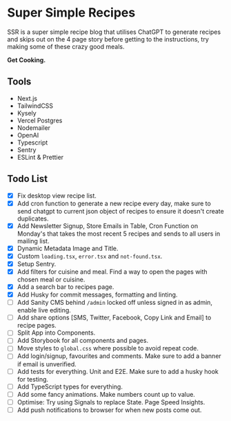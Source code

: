 # Super Simple Recipes

SSR is a super simple recipe blog that utilises ChatGPT to generate recipes and skips out on the 4 page story before getting to the instructions, try making some of these crazy good meals.

**Get Cooking.**

## Tools

- Next.js
- TailwindCSS
- Kysely
- Vercel Postgres
- Nodemailer
- OpenAI
- Typescript
- Sentry
- ESLint & Prettier

## Todo List

- [x] Fix desktop view recipe list.
- [x] Add cron function to generate a new recipe every day, make sure to send chatgpt to current json object of recipes to ensure it doesn't create duplicates.
- [x] Add Newsletter Signup, Store Emails in Table, Cron Function on Monday's that takes the most recent 5 recipes and sends to all users in mailing list.
- [x] Dynamic Metadata Image and Title.
- [x] Custom `loading.tsx`, `error.tsx` and `not-found.tsx`.
- [x] Setup Sentry.
- [x] Add filters for cuisine and meal. Find a way to open the pages with chosen meal or cuisine.
- [x] Add a search bar to recipes page.
- [x] Add Husky for commit messages, formatting and linting.
- [ ] Add Sanity CMS behind `/admin` locked off unless signed in as admin, enable live editing.
- [ ] Add share options [SMS, Twitter, Facebook, Copy Link and Email] to recipe pages.
- [ ] Split App into Components.
- [ ] Add Storybook for all components and pages.
- [ ] Move styles to `global.css` where possible to avoid repeat code.
- [ ] Add login/signup, favourites and comments. Make sure to add a banner if email is unverified.
- [ ] Add tests for everything. Unit and E2E. Make sure to add a husky hook for testing.
- [ ] Add TypeScript types for everything.
- [ ] Add some fancy animations. Make numbers count up to value.
- [ ] Optimise: Try using Signals to replace State. Page Speed Insights.
- [ ] Add push notifications to browser for when new posts come out.
